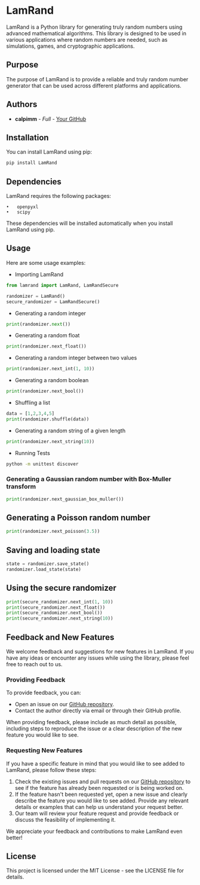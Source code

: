 # LamRand

LamRand is a Python library for generating truly random numbers using advanced mathematical algorithms. This library is designed to be used in various applications where random numbers are needed, such as simulations, games, and cryptographic applications.

## Purpose

The purpose of LamRand is to provide a reliable and truly random number generator that can be used across different platforms and applications.

## Authors

- **calpimm** - *Full* - [Your GitHub](https://github.com/calpimm)

## Installation


You can install LamRand using pip:

```bash
pip install LamRand
```

## Dependencies

LamRand requires the following packages:

	•	openpyxl
	•	scipy

These dependencies will be installed automatically when you install LamRand using pip.


## Usage

Here are some usage examples:

- Importing LamRand

```python
from lamrand import LamRand, LamRandSecure

randomizer = LamRand()
secure_randomizer = LamRandSecure()
```

- Generating a random integer

```python
print(randomizer.next())
```

- Generating a random float

```python
print(randomizer.next_float())
```

- Generating a random integer between two values

```python
print(randomizer.next_int(1, 10))
```

- Generating a random boolean

```python
print(randomizer.next_bool())
```

- Shuffling a list

```python
data = [1,2,3,4,5]
print(randomizer.shuffle(data))
```

- Generating a random string of a given length

```python
print(randomizer.next_string(10))
```
- Running Tests

```bash
python -m unittest discover
```

### Generating a Gaussian random number with Box-Muller transform

```python
print(randomizer.next_gaussian_box_muller())
```

## Generating a Poisson random number

```python
print(randomizer.next_poisson(3.5))
```

## Saving and loading state

```python
state = randomizer.save_state()
randomizer.load_state(state)
```
## Using the secure randomizer

```python
print(secure_randomizer.next_int(1, 10))
print(secure_randomizer.next_float())
print(secure_randomizer.next_bool())
print(secure_randomizer.next_string(10))
```

## Feedback and New Features

We welcome feedback and suggestions for new features in LamRand. If you have any ideas or encounter any issues while using the library, please feel free to reach out to us.

### Providing Feedback
To provide feedback, you can:
- Open an issue on our [GitHub repository](https://github.com/calpimm/LamRand/issues).
- Contact the author directly via email or through their GitHub profile.

When providing feedback, please include as much detail as possible, including steps to reproduce the issue or a clear description of the new feature you would like to see.

### Requesting New Features
If you have a specific feature in mind that you would like to see added to LamRand, please follow these steps:
1. Check the existing issues and pull requests on our [GitHub repository](https://github.com/calpimm/LamRand) to see if the feature has already been requested or is being worked on.
2. If the feature hasn't been requested yet, open a new issue and clearly describe the feature you would like to see added. Provide any relevant details or examples that can help us understand your request better.
3. Our team will review your feature request and provide feedback or discuss the feasibility of implementing it.

We appreciate your feedback and contributions to make LamRand even better!


## License

This project is licensed under the MIT License - see the LICENSE file for details.